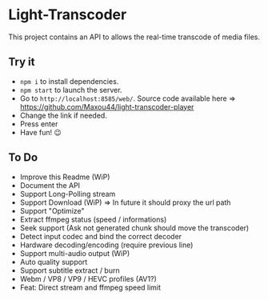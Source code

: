 # Light-Transcoder

This project contains an API to allows the real-time transcode of media files.  

## Try it
- `npm i` to install dependencies.
- `npm start` to launch the server.
- Go to `http://localhost:8585/web/`. Source code available here => https://github.com/Maxou44/light-transcoder-player
- Change the link if needed.
- Press enter
- Have fun! 😉

## To Do
- Improve this Readme (WiP)
- Document the API
- Support Long-Polling stream
- Support Download (WiP) => In future it should proxy the url path
- Support "Optimize"
- Extract ffmpeg status (speed / informations)
- Seek support (Ask not generated chunk should move the transcoder)
- Detect input codec and bind the correct decoder
- Hardware decoding/encoding (require previous line)
- Support multi-audio output (WiP)
- Auto quality support
- Support subtitle extract / burn
- Webm / VP8 / VP9 / HEVC profiles (AV1?)
- Feat: Direct stream and ffmpeg speed limit